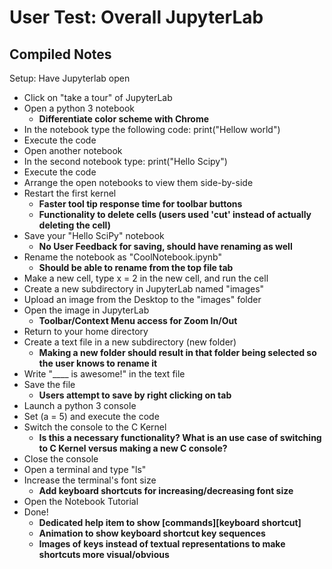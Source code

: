 # User Test: Overall JupyterLab 

## Compiled Notes

Setup: Have Jupyterlab open

* Click on "take a tour" of JupyterLab
* Open a python 3 notebook
   * **Differentiate color scheme with Chrome**
* In the notebook type the following code: print("Hellow world")
* Execute the code
* Open another notebook
* In the second notebook type: print("Hello Scipy")
* Execute the code
* Arrange the open notebooks to view them side-by-side
* Restart the first kernel
   * **Faster tool tip response time for toolbar buttons** 
   * **Functionality to delete cells (users used 'cut' instead of actually deleting the cell)**
* Save your "Hello SciPy" notebook
   * **No User Feedback for saving, should have renaming as well**
* Rename the notebook as "CoolNotebook.ipynb"
   * **Should be able to rename from the top file tab**
* Make a new cell, type x = 2 in the new cell, and run the cell
* Create a new subdirectory in JupyterLab named "images"
* Upload an image from the Desktop to the "images" folder
* Open the image in JupyterLab
   * **Toolbar/Context Menu access for Zoom In/Out**
* Return to your home directory
* Create a text file in a new subdirectory (new folder)
   * **Making a new folder should result in that folder being selected so the user knows to rename it**
* Write "____ is awesome!" in the text file
* Save the file
   * **Users attempt to save by right clicking on tab**
* Launch a python 3 console
* Set (a = 5) and execute the code
* Switch the console to the C Kernel
   * **Is this a necessary functionality? What is an use case of switching to C Kernel versus making a new C console?**
* Close the console
* Open a terminal and type "ls"
* Increase the terminal's font size
   * **Add keyboard shortcuts for increasing/decreasing font size**
* Open the Notebook Tutorial
* Done!
   * **Dedicated help item to show [commands][keyboard shortcut]**
   * **Animation to show keyboard shortcut key sequences**
   * **Images of keys instead of textual representations to make shortcuts more visual/obvious**

